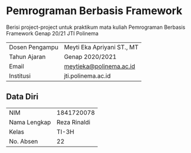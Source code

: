 # Pemrograman Berbasis Framework

Berisi project-project untuk praktikum mata kuliah Pemrograman Berbasis Framework Genap 20/21 JTI Polinema

|                |                            |
| -------------- | -------------------------- |
| Dosen Pengampu | Meyti Eka Apriyani ST., MT |
| Tahun Ajaran   | Genap 2020/2021            |
| Email          | meytieka@polinema.ac.id    |
| Institusi      | jti.polinema.ac.id         |

## Data Diri

|              |              |
| ------------ | ------------ |
| NIM          | 1841720078   |
| Nama Lengkap | Reza Rinaldi |
| Kelas        | TI-3H        |
| No. Absen    | 22           |
